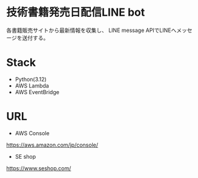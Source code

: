 # 技術書籍発売日配信LINE bot

各書籍販売サイトから最新情報を収集し、
LINE message APIでLINEへメッセージを送付する。

# Stack

- Python(3.12)
- AWS Lambda
- AWS EventBridge

# URL

- AWS Console

https://aws.amazon.com/jp/console/

- SE shop

https://www.seshop.com/